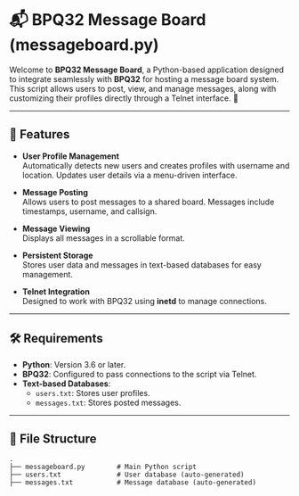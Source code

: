 # 📬 BPQ32 Message Board (messageboard.py)

Welcome to **BPQ32 Message Board**, a Python-based application designed to integrate seamlessly with **BPQ32** for hosting a message board system. This script allows users to post, view, and manage messages, along with customizing their profiles directly through a Telnet interface. 🚀

---

## 🌟 Features

- **User Profile Management**  
  Automatically detects new users and creates profiles with username and location. Updates user details via a menu-driven interface.
  
- **Message Posting**  
  Allows users to post messages to a shared board. Messages include timestamps, username, and callsign.
  
- **Message Viewing**  
  Displays all messages in a scrollable format.
  
- **Persistent Storage**  
  Stores user data and messages in text-based databases for easy management.
  
- **Telnet Integration**  
  Designed to work with BPQ32 using **inetd** to manage connections.

---

## 🛠️ Requirements

- **Python**: Version 3.6 or later.
- **BPQ32**: Configured to pass connections to the script via Telnet.
- **Text-based Databases**:
  - `users.txt`: Stores user profiles.
  - `messages.txt`: Stores posted messages.

---

## 📂 File Structure

```plaintext
.
├── messageboard.py        # Main Python script
├── users.txt              # User database (auto-generated)
├── messages.txt           # Message database (auto-generated)
